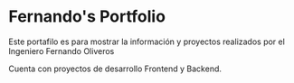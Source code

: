 # Fernando's Portfolio

Este portafilo es para mostrar la información y proyectos realizados por el Ingeniero Fernando Oliveros

Cuenta con proyectos de desarrollo Frontend y Backend.
